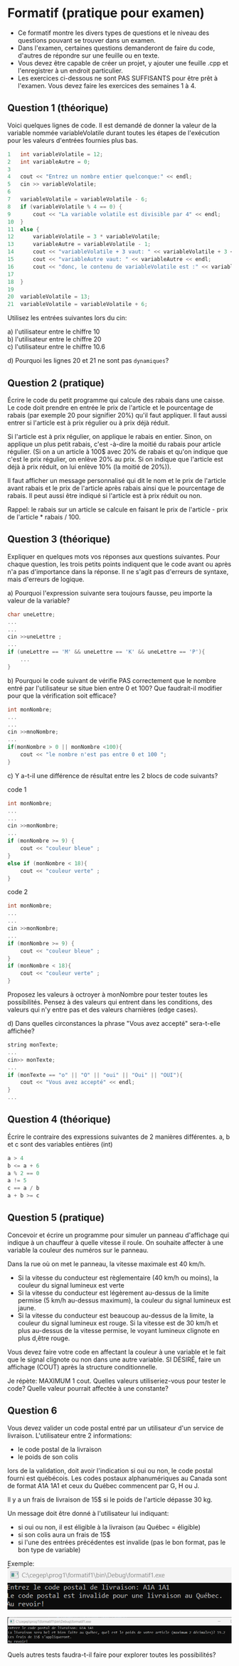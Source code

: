 # Formatif (pratique pour examen)

- Ce formatif montre les divers types de questions et le niveau des questions pouvant se trouver dans un examen. 
- Dans l'examen, certaines questions demanderont de faire du code, d'autres de répondre sur une feuille ou en texte. 
- Vous devez être capable de créer un projet, y ajouter une feuille .cpp et l'enregistrer à un endroit particulier.
- Les exercices ci-dessous ne sont PAS SUFFISANTS pour être prêt à l'examen. Vous devez faire les exercices des semaines 1 à 4.

## Question 1 (théorique)

Voici quelques lignes de code. Il est demandé de donner la valeur de la variable nommée variableVolatile durant toutes les étapes de l'exécution pour les valeurs d'entrées fournies plus bas.

```cpp
1   int variableVolatile = 12;
2   int variableAutre = 0;
3 
4   cout << "Entrez un nombre entier quelconque:" << endl;
5   cin >> variableVolatile;
6
7   variableVolatile = variableVolatile - 6;
8   if (variableVolatile % 4 == 0) {
9 	    cout << "La variable volatile est divisible par 4" << endl;
10  }
11  else {
12	    variableVolatile = 3 * variableVolatile;
13	    variableAutre = variableVolatile - 1;
14	    cout << "variableVolatile + 3 vaut: " << variableVolatile + 3 << endl;
15	    cout << "variableAutre vaut: " << variableAutre << endl;
16	    cout << "donc, le contenu de variableVolatile est :" << variableVolatile << endl;
17
18  }
19
20  variableVolatile = 13;
21  variableVolatile = variableVolatile + 6;

```

Utilisez les entrées suivantes lors du cin:

a) l'utilisateur entre le chiffre 10 <br>
b) l'utilisateur entre le chiffre 20 <br>
c) l'utilisateur entre le chiffre 10.6 <br>

d) Pourquoi les lignes 20 et 21 ne sont pas `dynamiques`?



## Question 2 (pratique)
Écrire le code du petit programme qui calcule des rabais dans une caisse. Le code doit prendre en entrée le prix de l'article et le pourcentage de rabais (par exemple 20 pour signifier 20%) qu'il faut appliquer. Il faut aussi entrer si l'article est à prix régulier ou à prix déjà réduit. 

Si l'article est à prix régulier, on applique le rabais en entier. Sinon, on applique un plus petit rabais, c'est -à-dire la moitié du rabais pour article régulier. (Si on a un article à 100$ avec 20% de rabais et qu'on indique que c'est le prix régulier, on enlève 20% au prix. Si on indique que l'article est déjà à prix réduit, on lui enlève 10% (la moitié de 20%)).

Il faut afficher un message personnalisé qui dit le nom et le prix de l'article avant rabais et le prix de l'article après rabais ainsi que le pourcentage de rabais. Il peut aussi être indiqué si l'article est à prix réduit ou non.

Rappel: le rabais sur un article se calcule en faisant le   prix de l'article - prix de l'article * rabais / 100.





## Question 3 (théorique)

Expliquer en quelques mots vos réponses aux questions suivantes. Pour chaque question, les trois petits points indiquent que le code avant ou après n'a pas d'importance dans la réponse. Il ne s'agit pas d'erreurs de syntaxe, mais d'erreurs de logique.

a) Pourquoi l'expression suivante sera toujours fausse, peu importe la valeur de la variable? 

```cpp
char uneLettre;
...
...
cin >>uneLettre ;
...
if (uneLettre == 'M' && uneLettre == 'K' && uneLettre == 'P'){
    ...
}
```

b) Pourquoi le code suivant de vérifie PAS correctement que le nombre entré par l'utilisateur se situe bien entre 0 et 100? Que faudrait-il modifier pour que la vérification soit efficace?

```cpp
int monNombre;
...
...
cin >>mnoNombre;
...
if(monNombre > 0 || monNombre <100){
    cout << "le nombre n'est pas entre 0 et 100 ";
}
```

c) Y a-t-il une différence de résultat entre les 2 blocs de code suivants? 

code 1
```cpp
int monNombre;
...
...
cin >>monNombre;
...
if (monNombre >= 9) {
    cout << "couleur bleue" ;
} 
else if (monNombre < 18){
    cout << "couleur verte" ;
} 
```
code 2
```cpp
int monNombre;
...
...
cin >>monNombre;
...
if (monNombre >= 9) {
    cout << "couleur bleue" ;
} 
if (monNombre < 18){
    cout << "couleur verte" ;
} 
```

Proposez les valeurs à octroyer à monNombre pour tester toutes les possibilités. Pensez à des valeurs qui entrent dans les conditions, des valeurs qui n'y entre pas et des valeurs charnières (edge cases).


d) Dans quelles circonstances la phrase "Vous avez accepté" sera-t-elle affichée?

```cpp
string monTexte;
...
cin>> monTexte;
...
if (monTexte == "o" || "O" || "oui" || "Oui" || "OUI"){
	cout << "Vous avez accepté" << endl;
} 
...
```


## Question 4 (théorique)

Écrire le contraire des expressions suivantes de 2 manières différentes. a, b et c sont des variables entières (int)

```cpp
a > 4
b <= a + 6
a % 2 == 0
a != 5
c == a / b
a + b >= c
```

## Question 5 (pratique)

Concevoir et écrire un programme pour simuler un panneau d'affichage qui indique à un chauffeur à quelle vitesse il roule. On souhaite affecter à une variable la couleur des numéros sur le panneau.

Dans la rue où on met le panneau, la vitesse maximale est 40 km/h.

- Si la vitesse du conducteur est règlementaire (40 km/h ou moins), la couleur du signal lumineux est verte
- Si la vitesse du conducteur est légèrement au-dessus de la limite permise (5 km/h au-dessus maximum), la couleur du signal lumineux est jaune.
- Si la vitesse du conducteur est beaucoup au-dessus de la limite, la couleur du signal lumineux est rouge. Si la vitesse est de 30 km/h et plus au-dessus de la vitesse permise, le voyant lumineux clignote en plus d,être rouge.

Vous devez faire votre code en affectant la couleur à une variable et le fait que le signal clignote ou non dans une autre variable. SI DÉSIRÉ, faire un affichage (COUT) après la structure conditionnelle.

Je répète: MAXIMUM 1 cout.
Quelles valeurs utiliseriez-vous pour tester le code?
Quelle valeur pourrait affectée à une constante?


## Question 6

Vous devez valider un code postal entré par un utilisateur d'un service de livraison. L'utilisateur entre 2 informations:
- le code postal de la livraison
- le poids de son colis
  
lors de la validation, doit avoir l'indication si oui ou non, le code postal fourni est québécois. Les codes postaux alphanumériques au Canada sont de format A1A 1A1 et ceux du Québec commencent par G, H ou J. 

Il y a un frais de livraison de 15$ si le poids de l'article dépasse 30 kg.

Un message doit être donné à l'utilisateur lui indiquant:
- si oui ou non, il est éligible à la livraison (au Québec = éligible)
- si son colis aura un frais de 15$
- si l'une des entrées précédentes est invalide (pas le bon format, pas le bon type de variable)

Exemple:
![a](img/ex1.png)

![b](img/ex2.png)


Quels autres tests faudra-t-il faire pour explorer toutes les possibilités?